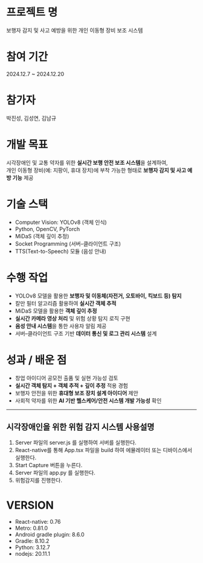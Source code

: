 
# 프로젝트 명  
보행자 감지 및 사고 예방을 위한 개인 이동형 장비 보조 시스템  

# 참여 기간  
2024.12.7 ~ 2024.12.20  

# 참가자
 박진성, 김성연, 김남규

# 개발 목표  
시각장애인 및 교통 약자를 위한 **실시간 보행 안전 보조 시스템**을 설계하여,  
개인 이동형 장비(예: 지팡이, 휴대 장치)에 부착 가능한 형태로 **보행자 감지 및 사고 예방 기능** 제공  

# 기술 스택  
- Computer Vision: YOLOv8 (객체 인식)  
- Python, OpenCV, PyTorch
- MiDaS (객체 깊이 추정)
- Socket Programming (서버–클라이언트 구조)  
- TTS(Text-to-Speech) 모듈 (음성 안내)  

# 수행 작업  
- YOLOv8 모델을 활용한 **보행자 및 이동체(자전거, 오토바이, 킥보드 등) 탐지**
- 칼만 필터 알고리즘 활용하여 **실시간 객체 추적**
- MiDaS 모델을 활용한 **객체 깊이 추정** 
- **실시간 카메라 영상 처리** 및 위험 상황 탐지 로직 구현  
- **음성 안내 시스템**을 통한 사용자 알림 제공  
- 서버–클라이언트 구조 기반 **데이터 통신 및 로그 관리 시스템** 설계  

# 성과 / 배운 점  
- 창업 아이디어 공모전 출품 및 실현 가능성 검토  
- **실시간 객체 탐지 + 객체 추적 + 깊이 추정** 적용 경험  
- 보행자 안전을 위한 **휴대형 보조 장치 설계 아이디어** 제안  
- 사회적 약자를 위한 **AI 기반 헬스케어/안전 시스템 개발 가능성** 확인  

---



시각장애인을 위한 위험 감지 시스템 사용설명
-----------------------------------------------
1. Server 파일의 server.js 를 실행하여 서버를 실행한다.
2. React-native를 통해 App.tsx 파일을 build 하여 에뮬레이터 또는 디바이스에서 실행한다.
3. Start Capture 버튼을 누른다.
4. Server 파일의 app.py 를 실행한다.
5. 위험감지를 진행한다.
   


# VERSION
- React-native: 0.76
- Metro: 0.81.0
- Android gradle plugin: 8.6.0
- Gradle: 8.10.2
- Python: 3.12.7
- nodejs: 20.11.1
